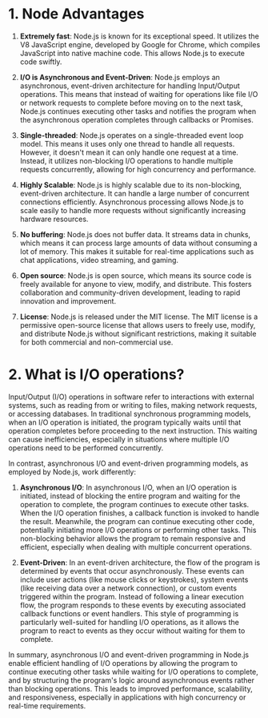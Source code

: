 # 1. Node Advantages

1. **Extremely fast**:
   Node.js is known for its exceptional speed. It utilizes the V8 JavaScript engine, developed by Google for Chrome, which compiles JavaScript into native machine code. This allows Node.js to execute code swiftly.

2. **I/O is Asynchronous and Event-Driven**:
   Node.js employs an asynchronous, event-driven architecture for handling Input/Output operations. This means that instead of waiting for operations like file I/O or network requests to complete before moving on to the next task, Node.js continues executing other tasks and notifies the program when the asynchronous operation completes through callbacks or Promises.

3. **Single-threaded**:
   Node.js operates on a single-threaded event loop model. This means it uses only one thread to handle all requests. However, it doesn't mean it can only handle one request at a time. Instead, it utilizes non-blocking I/O operations to handle multiple requests concurrently, allowing for high concurrency and performance.

4. **Highly Scalable**:
   Node.js is highly scalable due to its non-blocking, event-driven architecture. It can handle a large number of concurrent connections efficiently. Asynchronous processing allows Node.js to scale easily to handle more requests without significantly increasing hardware resources.

5. **No buffering**:
   Node.js does not buffer data. It streams data in chunks, which means it can process large amounts of data without consuming a lot of memory. This makes it suitable for real-time applications such as chat applications, video streaming, and gaming.

6. **Open source**:
   Node.js is open source, which means its source code is freely available for anyone to view, modify, and distribute. This fosters collaboration and community-driven development, leading to rapid innovation and improvement.

7. **License**:
   Node.js is released under the MIT license. The MIT license is a permissive open-source license that allows users to freely use, modify, and distribute Node.js without significant restrictions, making it suitable for both commercial and non-commercial use.

# 2. What is I/O operations?

Input/Output (I/O) operations in software refer to interactions with external systems, such as reading from or writing to files, making network requests, or accessing databases. In traditional synchronous programming models, when an I/O operation is initiated, the program typically waits until that operation completes before proceeding to the next instruction. This waiting can cause inefficiencies, especially in situations where multiple I/O operations need to be performed concurrently.

In contrast, asynchronous I/O and event-driven programming models, as employed by Node.js, work differently:

1. **Asynchronous I/O**:
   In asynchronous I/O, when an I/O operation is initiated, instead of blocking the entire program and waiting for the operation to complete, the program continues to execute other tasks. When the I/O operation finishes, a callback function is invoked to handle the result. Meanwhile, the program can continue executing other code, potentially initiating more I/O operations or performing other tasks. This non-blocking behavior allows the program to remain responsive and efficient, especially when dealing with multiple concurrent operations.

2. **Event-Driven**:
   In an event-driven architecture, the flow of the program is determined by events that occur asynchronously. These events can include user actions (like mouse clicks or keystrokes), system events (like receiving data over a network connection), or custom events triggered within the program. Instead of following a linear execution flow, the program responds to these events by executing associated callback functions or event handlers. This style of programming is particularly well-suited for handling I/O operations, as it allows the program to react to events as they occur without waiting for them to complete.

In summary, asynchronous I/O and event-driven programming in Node.js enable efficient handling of I/O operations by allowing the program to continue executing other tasks while waiting for I/O operations to complete, and by structuring the program's logic around asynchronous events rather than blocking operations. This leads to improved performance, scalability, and responsiveness, especially in applications with high concurrency or real-time requirements.
